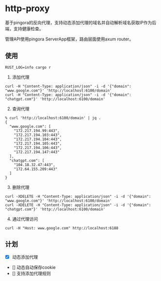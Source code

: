 # http-proxy

基于pingora的反向代理，支持动态添加代理的域名并自动解析域名获取IP作为后端，支持健康检查。

管理API使用pingora ServerApp框架，路由层面使用axum router。


## 使用

```shell
RUST_LOG=info cargo r

```

1. 添加代理

```shell
curl -H "Content-Type: application/json" -i -d '{"domain": "www.google.com"}' 'http://localhost:6100/domain'
curl -H "Content-Type: application/json" -i -d '{"domain": "chatgpt.com"}' 'http://localhost:6100/domain'
```

2. 查询代理

```shell
% curl 'http://localhost:6100/domain' | jq .
{
  "www.google.com": [
    "172.217.194.99:443",
    "172.217.194.103:443",
    "172.217.194.104:443",
    "172.217.194.105:443",
    "172.217.194.106:443",
    "172.217.194.147:443"
  ],
  "chatgpt.com": [
    "104.18.32.47:443",
    "172.64.155.209:443"
  ]
}
```

3. 删除代理

```shell
curl -XDELETE -H "Content-Type: application/json" -i -d '{"domain": "www.google.com"}' 'http://localhost:6100/domain'
curl -XDELETE -H "Content-Type: application/json" -i -d '{"domain": "chatgpt.com"}' 'http://localhost:6100/domain'
```

4. 通过代理访问

```shell
curl -H "Host: www.google.com" http://localhost:6188
```

## 计划

- [x] 动态添加代理
- [] 动态自动保存cookie
- [] 支持添加代理规则
